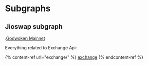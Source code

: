 # Subgraphs

## Jioswap subgraph

.[Godwoken Mainnet](https://ggraph.jioswap.finance/subgraphs/name/jioswap-finance/jioswap)

Everything related to Exchange Api:

{% content-ref url="exchange/" %}
[exchange](exchange/)
{% endcontent-ref %}

